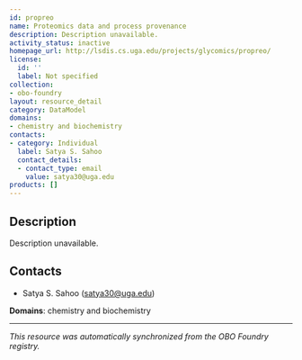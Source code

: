 ```yaml
---
id: propreo
name: Proteomics data and process provenance
description: Description unavailable.
activity_status: inactive
homepage_url: http://lsdis.cs.uga.edu/projects/glycomics/propreo/
license:
  id: ''
  label: Not specified
collection:
- obo-foundry
layout: resource_detail
category: DataModel
domains:
- chemistry and biochemistry
contacts:
- category: Individual
  label: Satya S. Sahoo
  contact_details:
  - contact_type: email
    value: satya30@uga.edu
products: []
---
```


## Description

Description unavailable.

## Contacts

- Satya S. Sahoo (satya30@uga.edu)

**Domains**: chemistry and biochemistry

---

*This resource was automatically synchronized from the OBO Foundry registry.*
